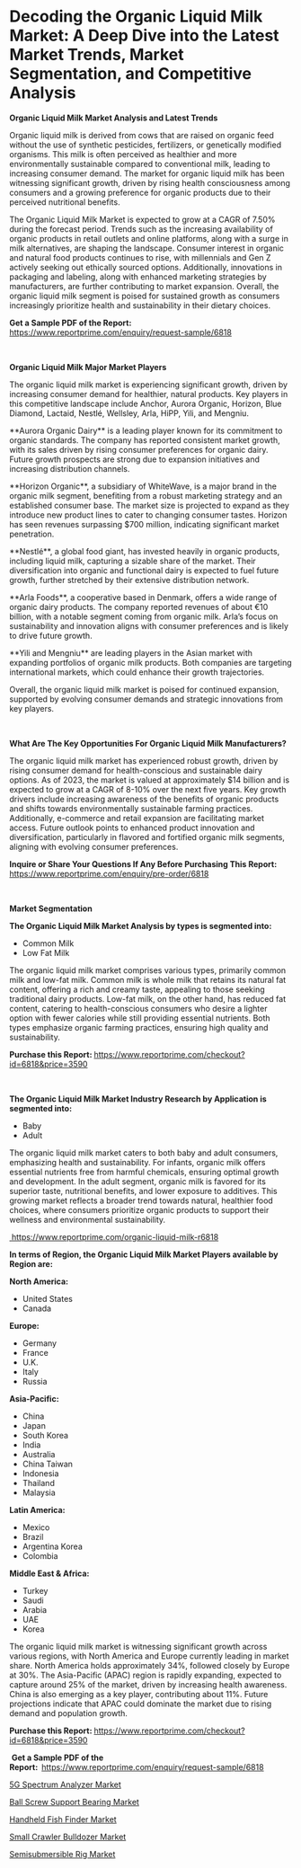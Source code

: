 <p><h1>Decoding the Organic Liquid Milk Market: A Deep Dive into the Latest Market Trends, Market Segmentation, and Competitive Analysis</h1></p><p><strong>Organic Liquid Milk Market Analysis and Latest Trends</strong></p>
<p><p>Organic liquid milk is derived from cows that are raised on organic feed without the use of synthetic pesticides, fertilizers, or genetically modified organisms. This milk is often perceived as healthier and more environmentally sustainable compared to conventional milk, leading to increasing consumer demand. The market for organic liquid milk has been witnessing significant growth, driven by rising health consciousness among consumers and a growing preference for organic products due to their perceived nutritional benefits.</p><p>The Organic Liquid Milk Market is expected to grow at a CAGR of 7.50% during the forecast period. Trends such as the increasing availability of organic products in retail outlets and online platforms, along with a surge in milk alternatives, are shaping the landscape. Consumer interest in organic and natural food products continues to rise, with millennials and Gen Z actively seeking out ethically sourced options. Additionally, innovations in packaging and labeling, along with enhanced marketing strategies by manufacturers, are further contributing to market expansion. Overall, the organic liquid milk segment is poised for sustained growth as consumers increasingly prioritize health and sustainability in their dietary choices.</p></p>
<p><strong>Get a Sample PDF of the Report:&nbsp;</strong> <a href="https://www.reportprime.com/enquiry/request-sample/6818?utm_campaign=2886&utm_medium=2&utm_source=Github&utm_content=ia&utm_term=19032025&utm_id=organic-liquid-milk">https://www.reportprime.com/enquiry/request-sample/6818</a></p>
<p>&nbsp;</p>
<p><strong>Organic Liquid Milk Major Market Players</strong></p>
<p><p>The organic liquid milk market is experiencing significant growth, driven by increasing consumer demand for healthier, natural products. Key players in this competitive landscape include Anchor, Aurora Organic, Horizon, Blue Diamond, Lactaid, Nestlé, Wellsley, Arla, HiPP, Yili, and Mengniu.</p><p>**Aurora Organic Dairy** is a leading player known for its commitment to organic standards. The company has reported consistent market growth, with its sales driven by rising consumer preferences for organic dairy. Future growth prospects are strong due to expansion initiatives and increasing distribution channels.</p><p>**Horizon Organic**, a subsidiary of WhiteWave, is a major brand in the organic milk segment, benefiting from a robust marketing strategy and an established consumer base. The market size is projected to expand as they introduce new product lines to cater to changing consumer tastes. Horizon has seen revenues surpassing $700 million, indicating significant market penetration.</p><p>**Nestlé**, a global food giant, has invested heavily in organic products, including liquid milk, capturing a sizable share of the market. Their diversification into organic and functional dairy is expected to fuel future growth, further stretched by their extensive distribution network.</p><p>**Arla Foods**, a cooperative based in Denmark, offers a wide range of organic dairy products. The company reported revenues of about €10 billion, with a notable segment coming from organic milk. Arla’s focus on sustainability and innovation aligns with consumer preferences and is likely to drive future growth.</p><p>**Yili and Mengniu** are leading players in the Asian market with expanding portfolios of organic milk products. Both companies are targeting international markets, which could enhance their growth trajectories.</p><p>Overall, the organic liquid milk market is poised for continued expansion, supported by evolving consumer demands and strategic innovations from key players.</p></p>
<p>&nbsp;</p>
<p><strong>What Are The Key Opportunities For Organic Liquid Milk Manufacturers?</strong></p>
<p><p>The organic liquid milk market has experienced robust growth, driven by rising consumer demand for health-conscious and sustainable dairy options. As of 2023, the market is valued at approximately $14 billion and is expected to grow at a CAGR of 8-10% over the next five years. Key growth drivers include increasing awareness of the benefits of organic products and shifts towards environmentally sustainable farming practices. Additionally, e-commerce and retail expansion are facilitating market access. Future outlook points to enhanced product innovation and diversification, particularly in flavored and fortified organic milk segments, aligning with evolving consumer preferences.</p></p>
<p><strong>Inquire or Share Your Questions If Any Before Purchasing This Report:</strong> <a href="https://www.reportprime.com/enquiry/pre-order/6818?utm_campaign=2886&utm_medium=2&utm_source=Github&utm_content=ia&utm_term=19032025&utm_id=organic-liquid-milk">https://www.reportprime.com/enquiry/pre-order/6818</a></p>
<p>&nbsp;</p>
<p><strong>Market Segmentation</strong></p>
<p><strong>The Organic Liquid Milk Market Analysis by types is segmented into:</strong></p>
<p><ul><li>Common Milk</li><li>Low Fat Milk</li></ul></p>
<p><p>The organic liquid milk market comprises various types, primarily common milk and low-fat milk. Common milk is whole milk that retains its natural fat content, offering a rich and creamy taste, appealing to those seeking traditional dairy products. Low-fat milk, on the other hand, has reduced fat content, catering to health-conscious consumers who desire a lighter option with fewer calories while still providing essential nutrients. Both types emphasize organic farming practices, ensuring high quality and sustainability.</p></p>
<p><strong>Purchase this Report:&nbsp;</strong><a href="https://www.reportprime.com/checkout?id=6818&price=3590&utm_campaign=2886&utm_medium=2&utm_source=Github&utm_content=ia&utm_term=19032025&utm_id=organic-liquid-milk">https://www.reportprime.com/checkout?id=6818&price=3590</a></p>
<p>&nbsp;</p>
<p><strong>The Organic Liquid Milk Market Industry Research by Application is segmented into:</strong></p>
<p><ul><li>Baby</li><li>Adult</li></ul></p>
<p><p>The organic liquid milk market caters to both baby and adult consumers, emphasizing health and sustainability. For infants, organic milk offers essential nutrients free from harmful chemicals, ensuring optimal growth and development. In the adult segment, organic milk is favored for its superior taste, nutritional benefits, and lower exposure to additives. This growing market reflects a broader trend towards natural, healthier food choices, where consumers prioritize organic products to support their wellness and environmental sustainability.</p></p>
<p><a href="https://www.reportprime.com/organic-liquid-milk-r6818?utm_campaign=2886&utm_medium=2&utm_source=Github&utm_content=ia&utm_term=19032025&utm_id=organic-liquid-milk">&nbsp;https://www.reportprime.com/organic-liquid-milk-r6818</a></p>
<p><strong>In terms of Region, the Organic Liquid Milk Market Players available by Region are:</strong></p>
<p>
    <p> <strong> North America: </strong>
        <ul>
            <li>United States</li>
            <li>Canada</li>
        </ul>
        </p> 
    <p> <strong> Europe: </strong>
        <ul>
            <li>Germany</li>
            <li>France</li>
            <li>U.K.</li>
            <li>Italy</li>
            <li>Russia</li>
        </ul>
        </p> 
    <p> <strong> Asia-Pacific: </strong>
        <ul>
            <li>China</li>
            <li>Japan</li>
            <li>South Korea</li>
            <li>India</li>
            <li>Australia</li>
            <li>China Taiwan</li>
            <li>Indonesia</li>
            <li>Thailand</li>
            <li>Malaysia</li>
        </ul>
        </p> 
    <p> <strong> Latin America: </strong>
        <ul>
            <li>Mexico</li>
            <li>Brazil</li>
            <li>Argentina Korea</li>
            <li>Colombia</li>
        </ul>
        </p> 
    <p> <strong> Middle East & Africa: </strong>
        <ul>
            <li>Turkey</li>
            <li>Saudi</li>
            <li>Arabia</li>
            <li>UAE</li>
            <li>Korea</li>
        </ul>
    </p>
    </p>
<p><p>The organic liquid milk market is witnessing significant growth across various regions, with North America and Europe currently leading in market share. North America holds approximately 34%, followed closely by Europe at 30%. The Asia-Pacific (APAC) region is rapidly expanding, expected to capture around 25% of the market, driven by increasing health awareness. China is also emerging as a key player, contributing about 11%. Future projections indicate that APAC could dominate the market due to rising demand and population growth.</p></p>
<p><strong>Purchase this Report: </strong><a href="https://www.reportprime.com/checkout?id=6818&price=3590&utm_campaign=2886&utm_medium=2&utm_source=Github&utm_content=ia&utm_term=19032025&utm_id=organic-liquid-milk">https://www.reportprime.com/checkout?id=6818&price=3590</a></p>
<p>&nbsp;<strong>Get a Sample PDF of the Report:&nbsp;&nbsp;</strong><a href="https://www.reportprime.com/enquiry/request-sample/6818?utm_campaign=2886&utm_medium=2&utm_source=Github&utm_content=ia&utm_term=19032025&utm_id=organic-liquid-milk">https://www.reportprime.com/enquiry/request-sample/6818</a></p>
<p><strong></strong></p>
<p><p><a href="https://www.linkedin.com/pulse/5g-spectrum-analyzer-industry-research-report-global-analysis-i8kxe?utm_campaign=2886&utm_medium=2&utm_source=Github&utm_content=ia&utm_term=19032025&utm_id=organic-liquid-milk">5G Spectrum Analyzer Market</a></p><p><a href="https://www.linkedin.com/pulse/ball-screw-support-bearing-momentum-charting-78-cagr-path-8jiqe?utm_campaign=2886&utm_medium=2&utm_source=Github&utm_content=ia&utm_term=19032025&utm_id=organic-liquid-milk">Ball Screw Support Bearing Market</a></p><p><a href="https://www.linkedin.com/pulse/size-handheld-fish-finder-marketindustry-trends-the63-zdtce?utm_campaign=2886&utm_medium=2&utm_source=Github&utm_content=ia&utm_term=19032025&utm_id=organic-liquid-milk">Handheld Fish Finder Market</a></p><p><a href="https://www.linkedin.com/pulse/small-crawler-bulldozer-market-trend-analysis-suggests-wfbme?utm_campaign=2886&utm_medium=2&utm_source=Github&utm_content=ia&utm_term=19032025&utm_id=organic-liquid-milk">Small Crawler Bulldozer Market</a></p><p><a href="https://www.linkedin.com/pulse/semisubmersible-rig-market-size-share-growth-analysis-type-application-bnvse?utm_campaign=2886&utm_medium=2&utm_source=Github&utm_content=ia&utm_term=19032025&utm_id=organic-liquid-milk">Semisubmersible Rig Market</a></p></p>